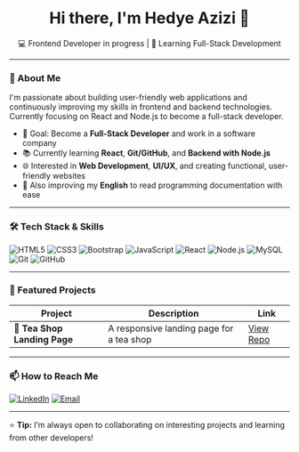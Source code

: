 
<!--
**hedy-codes/hedy-codes** is a ✨ _special_ ✨ repository because its `README.md` (this file) appears on your GitHub profile.

Here are some ideas to get you started:

- 🔭 I’m currently working on ...
- 🌱 I’m currently learning ...
- 👯 I’m looking to collaborate on ...
- 🤔 I’m looking for help with ...
- 💬 Ask me about ...
- 📫 How to reach me: ...
- 😄 Pronouns: ...
- ⚡ Fun fact: ...
-->
<h1 align="center">Hi there, I'm Hedye Azizi 👋</h1>

<p align="center">
  💻 Frontend Developer in progress | 🌱 Learning Full-Stack Development
</p>

---

### 🚀 About Me
I'm passionate about building user-friendly web applications and continuously improving my skills in frontend and backend technologies. Currently focusing on React and Node.js to become a full-stack developer.

- 🎯 Goal: Become a **Full-Stack Developer** and work in a software company  
- 📚 Currently learning **React**, **Git/GitHub**, and **Backend with Node.js**  
- 🌐 Interested in **Web Development**, **UI/UX**, and creating functional, user-friendly websites  
- 📖 Also improving my **English** to read programming documentation with ease  

---

### 🛠 Tech Stack & Skills
![HTML5](https://img.shields.io/badge/HTML5-E34F26?style=for-the-badge&logo=html5&logoColor=white)
![CSS3](https://img.shields.io/badge/CSS3-1572B6?style=for-the-badge&logo=css3&logoColor=white)
![Bootstrap](https://img.shields.io/badge/Bootstrap-7952B3?style=for-the-badge&logo=bootstrap&logoColor=white)
![JavaScript](https://img.shields.io/badge/JavaScript-F7DF1E?style=for-the-badge&logo=javascript&logoColor=black)
![React](https://img.shields.io/badge/React-61DAFB?style=for-the-badge&logo=react&logoColor=black)
![Node.js](https://img.shields.io/badge/Node.js-339933?style=for-the-badge&logo=nodedotjs&logoColor=white)
![MySQL](https://img.shields.io/badge/MySQL-4479A1?style=for-the-badge&logo=mysql&logoColor=white)
![Git](https://img.shields.io/badge/Git-F05032?style=for-the-badge&logo=git&logoColor=white)
![GitHub](https://img.shields.io/badge/GitHub-181717?style=for-the-badge&logo=github&logoColor=white)

---

### 📂 Featured Projects
| Project | Description | Link |
| ------- | ----------- | ---- |
| 🍵 **Tea Shop Landing Page** | A responsive landing page for a tea shop | [View Repo](https://github.com/hedy-codes/product-landing-page) |

---

### 📫 How to Reach Me
[![LinkedIn](https://img.shields.io/badge/LinkedIn-0077B5?style=for-the-badge&logo=linkedin&logoColor=white)](https://www.linkedin.com/)
[![Email](https://img.shields.io/badge/Email-Contact_Me-ff9800?style=for-the-badge&logo=gmail&logoColor=white)](mailto:your-email@example.com)

---

⭐ **Tip:** I’m always open to collaborating on interesting projects and learning from other developers!

